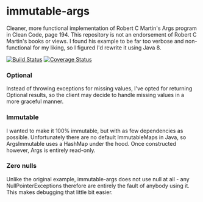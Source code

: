 # immutable-args
Cleaner, more functional implementation of Robert C Martin's Args program in Clean Code, page 194. This repository is not an endorsement of Robert C Martin's books or views.
I found his example to be far too verbose and non-functional for my liking, so I figured I'd rewrite it using Java 8.

[![Build Status](https://travis-ci.org/Winwardo/immutable-args.svg)](https://travis-ci.org/Winwardo/immutable-args)
[![Coverage Status](https://coveralls.io/repos/Winwardo/immutable-args/badge.svg?branch=master&service=github)](https://coveralls.io/github/Winwardo/immutable-args?branch=master)

### Optional
Instead of throwing exceptions for missing values, I've opted for returning Optional<T> results, so the client may decide to handle missing values in a more graceful manner.  

### Immutable
I wanted to make it 100% immutable, but with as few dependencies as possible. Unfortunately there are no default ImmutableMaps in Java, so ArgsImmutable uses a HashMap under the hood. Once constructed however, Args is entirely read-only.

### Zero nulls
Unlike the original example, immutable-args does not use null at all - any NullPointerExceptions therefore are entirely the fault of anybody using it. This makes debugging that little bit easier.
